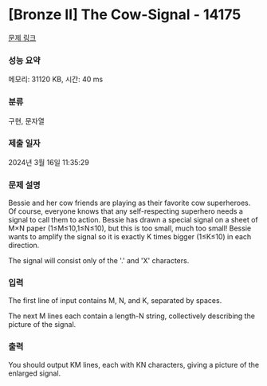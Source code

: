 # [Bronze II] The Cow-Signal - 14175 

[문제 링크](https://www.acmicpc.net/problem/14175) 

### 성능 요약

메모리: 31120 KB, 시간: 40 ms

### 분류

구현, 문자열

### 제출 일자

2024년 3월 16일 11:35:29

### 문제 설명

<p>Bessie and her cow friends are playing as their favorite cow superheroes. Of course, everyone knows that any self-respecting superhero needs a signal to call them to action. Bessie has drawn a special signal on a sheet of M×N paper (1≤M≤10,1≤N≤10), but this is too small, much too small! Bessie wants to amplify the signal so it is exactly K times bigger (1≤K≤10) in each direction.</p>

<p>The signal will consist only of the '.' and 'X' characters.</p>

### 입력 

 <p>The first line of input contains M, N, and K, separated by spaces.</p>

<p>The next M lines each contain a length-N string, collectively describing the picture of the signal.</p>

### 출력 

 <p>You should output KM lines, each with KN characters, giving a picture of the enlarged signal.</p>

